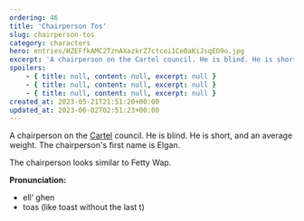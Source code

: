 ```yaml
---
ordering: 46
title: 'Chairperson Tos'
slug: chairperson-tos
category: characters
hero: entries/HZEFfkAMC2TznAXazkrZ7ctcoi1Ce0aKiJsqEO9o.jpg
excerpt: 'A chairperson on the Cartel council. He is blind. He is short, and an average weight. The chairperso...'
spoilers:
    - { title: null, content: null, excerpt: null }
    - { title: null, content: null, excerpt: null }
    - { title: null, content: null, excerpt: null }
created_at: 2023-05-21T21:51:20+00:00
updated_at: 2023-06-02T02:51:23+00:00
---
```

A chairperson on the [Cartel](/category/organizations/cartel) council. He is blind. He is short, and an average weight. The chairperson's first name is Elgan.

The chairperson looks similar to Fetty Wap.

**Pronunciation:**
- ell’ ghen
- toas (like toast without the last t)